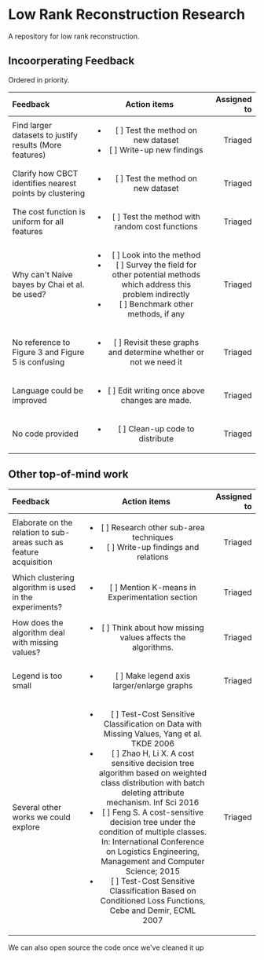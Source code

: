 # Low Rank Reconstruction Research
A repository for low rank reconstruction.

## Incoorperating Feedback
Ordered in priority.

| Feedback    | Action items           | Assigned to     |
| :------------- |:-------------:| -----:|
| Find larger datasets to justify results (More features) | <ul><li>[ ] Test the method on new dataset</li><li>[ ] Write-up new findings</li></ul>| Triaged | 
| Clarify how CBCT identifies nearest points by clustering | <ul><li>[ ] Test the method on new dataset</li></ul> | Triaged |
| The cost function is uniform for all features | <ul><li>[ ] Test the method with random cost functions</li></ul> | Triaged |
| Why can't Naive bayes by Chai et al. be used? | <ul><li>[ ] Look into the method</li><li>[ ] Survey the field for other potential methods which address this problem indirectly</li><li>[ ] Benchmark other methods, if any</li></ul>| Triaged | 
| No reference to Figure 3 and Figure 5 is confusing | <ul><li>[ ] Revisit these graphs and determine whether or not we need it </li></ul> | Triaged |
| Language could be improved | <ul><li>[ ] Edit writing once above changes are made.</li></ul> | Triaged |
| No code provided | <ul><li>[ ] Clean-up code to distribute</li></ul> | Triaged |

    
## Other top-of-mind work

| Feedback    | Action items           | Assigned to     |
| :------------- |:-------------:| -----:|
| Elaborate on the relation to sub-areas such as feature acquisition | <ul><li>[ ] Research other sub-area techniques</li><li>[ ] Write-up findings and relations</li></ul>| Triaged | 
| Which clustering algorithm is used in the experiments? | <ul><li>[ ] Mention K-means in Experimentation section</li></ul>| Triaged | 
| How does the algorithm deal with missing values? | <ul><li>[ ] Think about how missing values affects the algorithms.</li></ul>| Triaged | 
| Legend is too small | <ul><li>[ ] Make legend axis larger/enlarge graphs</li></ul> | Triaged |
| Several other works we could explore | <ul><li>[ ] Test-Cost Sensitive Classification on Data with Missing Values, Yang et al. TKDE 2006</li><li>[ ] Zhao H, Li X. A cost sensitive decision tree algorithm based on weighted class distribution with batch deleting attribute mechanism. Inf Sci 2016</li><li>[ ] Feng S. A cost-sensitive decision tree under the condition of multiple classes. In: International Conference on Logistics Engineering, Management and Computer Science; 2015</li><li>[ ] Test-Cost Sensitive Classification Based on Conditioned Loss Functions, Cebe and Demir, ECML 2007</li></ul> | Triaged |

We can also open source the code once we've cleaned it up
